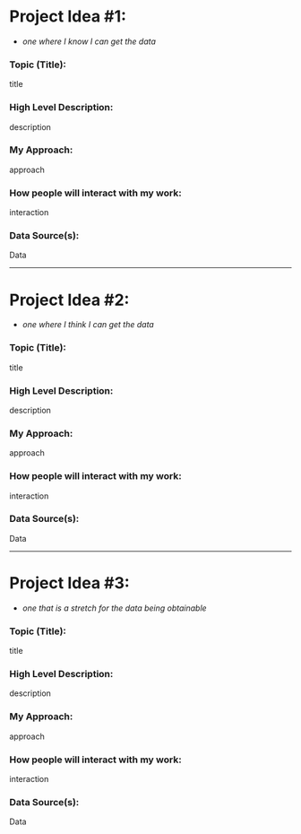 # Project Idea #1: 
* *one where I know I can get the data*
### Topic (Title): 
  title
### High Level Description: 
  description
### My Approach: 
  approach
### How people will interact with my work:
  interaction
### Data Source(s): 
  Data

___

# Project Idea #2: 
* *one where I think I can get the data*
### Topic (Title): 
  title
### High Level Description: 
  description
### My Approach: 
  approach
### How people will interact with my work:
  interaction
### Data Source(s): 
  Data

___

# Project Idea #3: 
* *one that is a stretch for the data being obtainable*
### Topic (Title): 
  title
### High Level Description: 
  description
### My Approach: 
  approach
### How people will interact with my work:
  interaction
### Data Source(s): 
  Data
